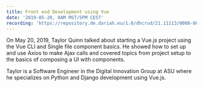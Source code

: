 ```yaml
---
title: Front end Development using Vue
date: '2019-05-20, 8AM MST/5PM CEST'
recording: 'https://repository.de.dariah.eu/1.0/dhcrud/21.11113/0000-000C-20A1-9/data'
---
```


On May 20, 2019, Taylor Quinn talked about starting a Vue.js project using the Vue CLI and Single file component basics.
He showed how to set up and use Axios to make Ajax calls and covered topics from project setup to the basics of composing a UI with components.


Taylor is a Software Engineer in the Digital Innovation Group at ASU where he specializes on Python and Django development using Vue.js.
